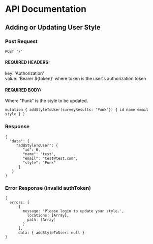 # API Documentation

## Adding or Updating User Style

### Post Request


`POST '/'`

#### REQUIRED HEADERS:

key: 'Authorization'  
value: 'Bearer ${token}' where token is the user's authorization token


#### REQUIRED BODY:

Where "Punk" is the style to be updated.

`mutation { addStyleToUser(surveyResults: "Punk"}) { id name email style } }`

### Response
```
{  
  "data": {  
     "addStyleToUser": {  
        "id": 6,  
        "name": "test",  
        "email": "test@test.com",  
        "style": "Punk"  
      }  
   }  
}
```
### Error Response (invalid authToken)
```
{
  errors: [  
      {  
        message: 'Please login to update your style.',  
          locations: [Array],  
          path: [Array]  
        }  
      ],  
      data: { addStyleToUser: null }  
}  
```
